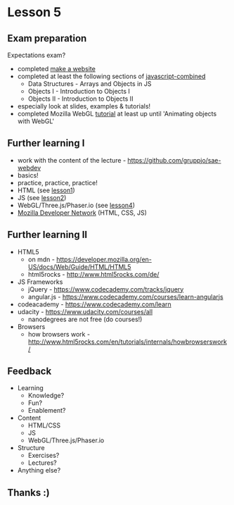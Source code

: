 # Lesson 5



## Exam preparation

Expectations exam?

- completed [make a website](https://www.codecademy.com/skills/make-a-website)
- completed at least the following sections of [javascript-combined](https://www.codecademy.com/en/tracks/javascript-combined)
  - Data Structures - Arrays and Objects in JS
  - Objects I - Introduction to Objects I
  - Objects II - Introduction to Objects II
- especially look at slides, examples & tutorials!
- completed Mozilla WebGL [tutorial](https://developer.mozilla.org/en-US/docs/Web/API/WebGL_API/Tutorial) at least up until 'Animating objects with WebGL'




## Further learning I
- work with the content of the lecture - https://github.com/gruppjo/sae-webdev
- basics!
- practice, practice, practice!
- HTML (see [lesson1](lesson1.md))
- JS (see [lesson2](lesson2.md))
- WebGL/Three.js/Phaser.io (see [lesson4](lesson4.md))
- [Mozilla Developer Network](https://developer.mozilla.org/en-US/) (HTML, CSS, JS)



## Further learning II
- HTML5
	- on mdn - https://developer.mozilla.org/en-US/docs/Web/Guide/HTML/HTML5
	- html5rocks - http://www.html5rocks.com/de/
- JS Frameworks
  - jQuery - https://www.codecademy.com/tracks/jquery
  - angular.js - https://www.codecademy.com/courses/learn-angularjs
- codeacademy - https://www.codecademy.com/learn
- udacity - https://www.udacity.com/courses/all
	- nanodegrees are not free (do courses!)
- Browsers
  - how browsers work - http://www.html5rocks.com/en/tutorials/internals/howbrowserswork/



## Feedback

- Learning
  - Knowledge?
  - Fun?
  - Enablement?
- Content
  - HTML/CSS
  - JS
  - WebGL/Three.js/Phaser.io
- Structure
  - Exercises?
  - Lectures?
- Anything else?



## Thanks :)

